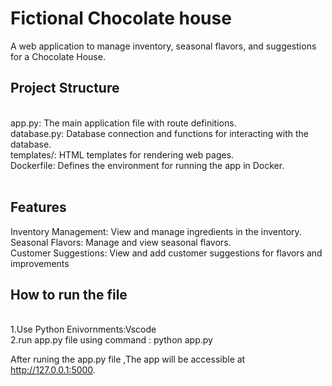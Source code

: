 <h1>Fictional Chocolate house</h1>
A web application to manage inventory, seasonal flavors, and suggestions for a Chocolate House.<br/>

<h2>Project Structure</h2><br/>
app.py: The main application file with route definitions.<br/>
database.py: Database connection and functions for interacting with the database.<br/>
templates/: HTML templates for rendering web pages.<br/>
Dockerfile: Defines the environment for running the app in Docker.<br/><br/>

<h2>Features</h2>
Inventory Management: View and manage ingredients in the inventory.<br/>
Seasonal Flavors: Manage and view seasonal flavors.<br/>
Customer Suggestions: View and add customer suggestions for flavors and improvements<br/>

<h2>How to run the file </h2><br/>
1.Use Python Enivornments:Vscode<br/>
2.run app.py file using command : python app.py<br/>

After runing the app.py file ,The app will be accessible at http://127.0.0.1:5000.
